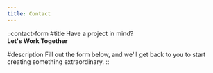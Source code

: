 ```yaml
---
title: Contact
---
```


::contact-form
#title
Have a project in mind?<br/> **Let's Work Together**

#description
Fill out the form below, and we'll get back to you to start creating something extraordinary.
::
